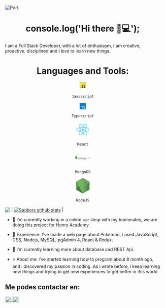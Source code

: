 ![Port](https://media-exp1.licdn.com/dms/image/C5616AQEN4irkm_NEww/profile-displaybackgroundimage-shrink_350_1400/0/1632141310965?e=1638403200&v=beta&t=YMF9AJ2qHLoyJl2Oj-dNgoH2RGrwIHKNKWQbhuMI51U)
### <h1 align="center"> console.log('Hi there 👋💻'); </h1>


I am a Full Stack Developer, with a lot of enthusiasm, i am creative, proactive, disciplined and i love to learn new things. 
 
<div align="center"> <h1>Languages and Tools:</h1>  

<code align="left"><img height="20" src="https://raw.githubusercontent.com/github/explore/80688e429a7d4ef2fca1e82350fe8e3517d3494d/topics/javascript/javascript.png" > <p>Javascript</p></code>
<code align="center"><img height="20"  src="https://raw.githubusercontent.com/github/explore/80688e429a7d4ef2fca1e82350fe8e3517d3494d/topics/typescript/typescript.png"><p>Typescript</p></code>
<code><img src="https://raw.githubusercontent.com/github/explore/80688e429a7d4ef2fca1e82350fe8e3517d3494d/topics/react/react.png" width="50" height="50"><p>React</p></code>
<code><img src="https://raw.githubusercontent.com/github/explore/5c058a388828bb5fde0bcafd4bc867b5bb3f26f3/topics/mongodb/mongodb.png" width="50" height="50"><p>MongoDB</p></code>
<code><img src="https://raw.githubusercontent.com/github/explore/80688e429a7d4ef2fca1e82350fe8e3517d3494d/topics/nodejs/nodejs.png" width="50" height="50"><p>NodeJS</p></code>    
</div
| <a href="https://github.com/saubers/github-readme-stats"><img align="center" src="https://github-readme-stats.vercel.app/api/top-langs/?username=saubers&layout=compact&theme=radical&hide_border=true" /></a> |
<a href="https://github.com/Saubers/github-readme-stats"><img align="center" src="https://github-readme-stats.vercel.app/api?username=Saubers&show_icons=true&include_all_commits=true&theme=radical&hide_border=true" alt="Saubers github stats" /></a> |



- 🔭 I’m currently working in a online car shop with my teammates, we are doing this project for Henry Academy.

- :muscle: Experience: I’ve made a web page about Pokemon, i used JavaScript, CSS, Nodejs, MySQL, pgAdmin 4, React & Redux.

- 🌱 I’m currently learning more about database and REST Api.

- ⚡ About me: I’ve started learning how to program about 8 month ago, and i discovered my passion in coding. As i wrote before, i keep learning new things and trying to get new experiences to get better in this world.

<h2> Me podes contactar en: </h2>

<p>
    <a href="https://www.linkedin.com/in/sebal-fullstack/">
      <img align="center" src="https://cdn.jsdelivr.net/npm/simple-icons@3.0.1/icons/linkedin.svg" height="20" width="20" />
    </a>
    <a href="https://github.com/Saubers">
      <img align="center" src="https://cdn.jsdelivr.net/npm/simple-icons@3.0.1/icons/github.svg" height="20" width="20" />
    </a>
<p/>
